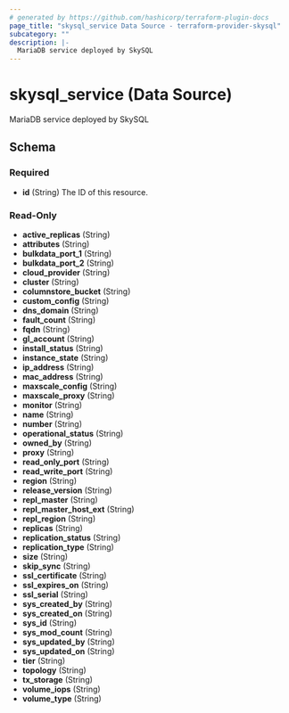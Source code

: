 ```yaml
---
# generated by https://github.com/hashicorp/terraform-plugin-docs
page_title: "skysql_service Data Source - terraform-provider-skysql"
subcategory: ""
description: |-
  MariaDB service deployed by SkySQL
---
```


# skysql_service (Data Source)

MariaDB service deployed by SkySQL



<!-- schema generated by tfplugindocs -->
## Schema

### Required

- **id** (String) The ID of this resource.

### Read-Only

- **active_replicas** (String)
- **attributes** (String)
- **bulkdata_port_1** (String)
- **bulkdata_port_2** (String)
- **cloud_provider** (String)
- **cluster** (String)
- **columnstore_bucket** (String)
- **custom_config** (String)
- **dns_domain** (String)
- **fault_count** (String)
- **fqdn** (String)
- **gl_account** (String)
- **install_status** (String)
- **instance_state** (String)
- **ip_address** (String)
- **mac_address** (String)
- **maxscale_config** (String)
- **maxscale_proxy** (String)
- **monitor** (String)
- **name** (String)
- **number** (String)
- **operational_status** (String)
- **owned_by** (String)
- **proxy** (String)
- **read_only_port** (String)
- **read_write_port** (String)
- **region** (String)
- **release_version** (String)
- **repl_master** (String)
- **repl_master_host_ext** (String)
- **repl_region** (String)
- **replicas** (String)
- **replication_status** (String)
- **replication_type** (String)
- **size** (String)
- **skip_sync** (String)
- **ssl_certificate** (String)
- **ssl_expires_on** (String)
- **ssl_serial** (String)
- **sys_created_by** (String)
- **sys_created_on** (String)
- **sys_id** (String)
- **sys_mod_count** (String)
- **sys_updated_by** (String)
- **sys_updated_on** (String)
- **tier** (String)
- **topology** (String)
- **tx_storage** (String)
- **volume_iops** (String)
- **volume_type** (String)


